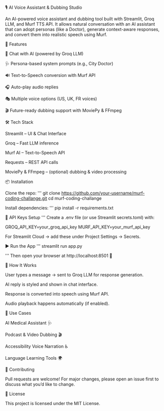 🎙️ AI Voice Assistant & Dubbing Studio

An AI-powered voice assistant and dubbing tool built with Streamlit, Groq LLM, and Murf TTS API.
It allows natural conversation with an AI assistant that can adopt personas (like a Doctor), generate context-aware responses, and convert them into realistic speech using Murf.

🚀 Features

💬 Chat with AI (powered by Groq LLM)

🩺 Persona-based system prompts (e.g., City Doctor)

🔊 Text-to-Speech conversion with Murf API

🎧 Auto-play audio replies

🎭 Multiple voice options (US, UK, FR voices)

🎬 Future-ready dubbing support with MoviePy & FFmpeg

🛠️ Tech Stack

Streamlit
 – UI & Chat Interface

Groq
 – Fast LLM inference

Murf AI
 – Text-to-Speech API

Requests
 – REST API calls

MoviePy
 & FFmpeg
 – (optional) dubbing & video processing

📦 Installation

Clone the repo:
'''
git clone https://github.com/your-username/murf-coding-challange.git
cd murf-coding-challange


Install dependencies:
'''
pip install -r requirements.txt

🔑 API Keys Setup
'''
Create a .env file (or use Streamlit secrets.toml) with:

GROQ_API_KEY=your_groq_api_key
MURF_API_KEY=your_murf_api_key


For Streamlit Cloud → add these under Project Settings → Secrets.

▶️ Run the App
'''
streamlit run app.py

'''
Then open your browser at http://localhost:8501
 🎉

📖 How It Works

User types a message → sent to Groq LLM for response generation.

AI reply is styled and shown in chat interface.

Response is converted into speech using Murf API.

Audio playback happens automatically (if enabled).

🎯 Use Cases

AI Medical Assistant 🩺

Podcast & Video Dubbing 🎬

Accessibility Voice Narration ♿

Language Learning Tools 🌍

🤝 Contributing

Pull requests are welcome! For major changes, please open an issue first to discuss what you’d like to change.

📜 License

This project is licensed under the MIT License.
